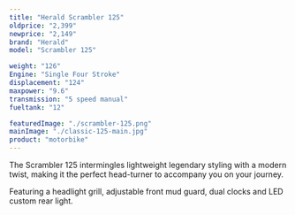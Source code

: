 ```yaml
---
title: "Herald Scrambler 125"
oldprice: "2,399"
newprice: "2,149"
brand: "Herald"
model: "Scrambler 125"

weight: "126"
Engine: "Single Four Stroke"
displacement: "124"
maxpower: "9.6"
transmission: "5 speed manual"
fueltank: "12"

featuredImage: "./scrambler-125.png"
mainImage: "./classic-125-main.jpg"
product: "motorbike"
---
```


The Scrambler 125 intermingles lightweight legendary styling with a modern twist, making it the perfect head-turner to accompany you on your journey.

Featuring a headlight grill, adjustable front mud guard, dual clocks and LED custom rear light.
